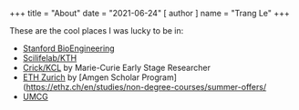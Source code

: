 +++
title = "About"
date = "2021-06-24"
[ author ]
  name = "Trang Le"
+++

These are the cool places I was lucky to be in:

* [Stanford BioEngineering](https://bioengineering.stanford.edu/people/trang-le)
* [Scilifelab/KTH](https://www.scilifelab.se/contact/campus-solna/)
* [Crick/KCL](https://www.crick.ac.uk/research/find-a-researcher/francesca-ciccarelli) by Marie-Curie Early Stage Researcher 
* [ETH Zurich](https://lbb.ethz.ch/the-group/alumni/le--trang.html) by [Amgen Scholar Program](https://ethz.ch/en/studies/non-degree-courses/summer-offers/
* [UMCG](https://www.rug.nl/research/genetics/staff/jingyuan-fu)
